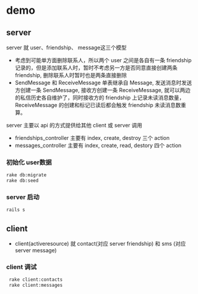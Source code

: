 # demo

## server 
 
 server 就 user、friendship、 message这三个模型
 
 - 考虑到可能单方面删除联系人，所以两个 user 之间是各自有一条 friendship 记录的，但是添加联系人时，暂时不考虑另一方是否同意直接创建两条 friendship, 删除联系人时暂时也是两条直接删除
 - SendMessage 和 ReceiveMessage 单表继承自 Message, 发送消息时发送方创建一条 SendMessage, 接收方创建一条 ReceiveMessage, 就可以两边的私信历史各自维护了，同时接收方的 friendship 上记录未读消息数量，ReceiveMessage 的创建和标记已读后都会触发 friendship 未读消息数重算。
 
server 主要以 api 的方式提供给其他 client 或 server 调用

- friendships_controller 主要有 index, create, destroy 三个 action
- messages_controller 主要有 index, create, read, destory 四个 action

### 初始化 user数据
```bash
rake db:migrate
rake db:seed
```

### server 启动
```bash
rails s 
```


## client
- client(activeresource) 就 contact(对应 server friendship) 和 sms (对应 server message)



### client 调试 
```bash
 rake client:contacts
 rake client:messages
```
